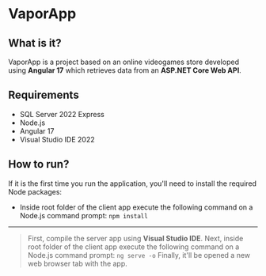 # VaporApp
## What is it?
VaporApp is a project based on an online videogames store developed using **Angular 17** which retrieves data from an **ASP.NET Core Web API**.
## Requirements
* SQL Server 2022 Express
* Node.js
* Angular 17
* Visual Studio IDE 2022
## How to run?
If it is the first time you run the application, you'll need to install the required Node packages:
* Inside root folder of the client app execute the following command on a Node.js command prompt: ```npm install```
***
> First, compile the server app using **Visual Studio IDE**.
> Next, inside root folder of the client app execute the following command on a Node.js command prompt: ```ng serve -o```
> Finally, it'll be opened a new web browser tab with the app.

